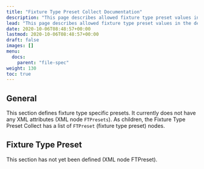 ```yaml
---
title: "Fixture Type Preset Collect Documentation"
description: "This page describes allowed fixture type preset values in the description.xml file that is bundled with a GDTF."
lead: "This page describes allowed fixture type preset values in the description.xml file that is bundled with a GDTF."
date: 2020-10-06T08:48:57+00:00
lastmod: 2020-10-06T08:48:57+00:00
draft: false
images: []
menu:
  docs:
    parent: "file-spec"
weight: 130
toc: true
---
```


## General

This section defines fixture type specific presets. It currently does not have any XML attributes (XML node `FTPresets`). As children, the Fixture Type Preset Collect has a list of `FTPreset` (fixture type preset) nodes.

## Fixture Type Preset

This section has not yet been defined (XML node FTPreset).
